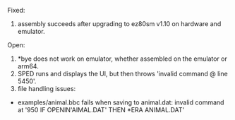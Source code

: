 Fixed:
1. assembly succeeds after upgrading to ez80sm v1.10 on hardware and emulator.

Open:
1. *bye does not work on emulator, whether assembled on the emulator or arm64.
2. SPED runs and displays the UI, but then throws 'invalid command @ line 5450'.
3. file handling issues:
- examples/animal.bbc fails when saving to animal.dat: invalid command at '950 IF OPENIN'AIMAL.DAT' THEN *ERA ANIMAL.DAT'